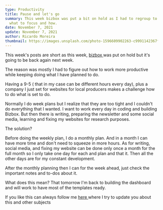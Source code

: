 ```yaml
---
type: Productivity
title: Pause and let's go
summary: This week bizbox was put a bit on hold as I had to regroup to decide in
  what to focus and how.
date: November 7, 2021
update: November 7, 2021
author: Ricardo Moreira
thumbnail: https://images.unsplash.com/photo-1596609902263-c9991142367f?ixid=MnwxMjA3fDB8MHxwaG90by1wYWdlfHx8fGVufDB8fHx8&ixlib=rb-1.2.1&auto=format&fit=crop&w=687&q=80
---
```



This week's posts are short as this week, [bizbox ](https://bizbox.club/)was put on hold but it's going to be back again next week.

The reason was mostly I had to figure out how to work more productive while keeping doing what I have planned to do.

Having a 9-5 ( that in my case can be different hours every day), plus a company I just set for websites for local producers makes a challenge how to do what is set to do.

Normally I do week plans but I realize that they are too tight and I couldn't do everything that I wanted. I want to work every day in coding and building Bizbox. But then there is writing, preparing the newsletter and some social media, learning and fixing my websites for research purposes.

The solution?

Before doing the weekly plan, I do a monthly plan. And in a month I can have more time and don't need to squeeze in more hours. As for writing, social media, and fixing my website can be done only once a month for the full month so I only take one day for each and plan and that it. Then all the other days are for my constant development.

After the monthly planning then I can for the week ahead, just check the important notes and to-dos about it.

What does this mean? That tomorrow I'm back to building the dashboard and will work to have most of the templates ready.

If you like this can always follow me [here ](https://twitter.com/moreira_creates)where I try to update you about this and other subjects